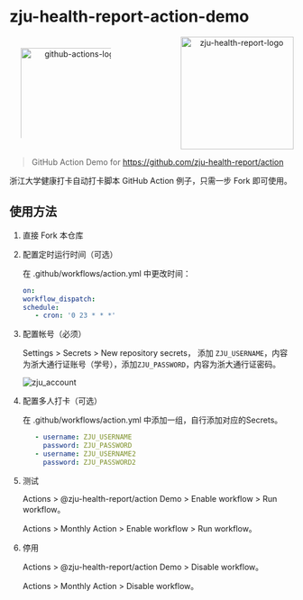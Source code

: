 # zju-health-report-action-demo

<p align="center" style="display: flex; justify-content: space-between; align-items: center;">
<img src="https://github.githubassets.com/images/modules/site/features/actions-icon-actions.svg" alt="github-actions-logo" height="200" style="padding: 20px 20px 20px; display: inline-block; box-sizing: border-box;"></img>
<img src="https://user-images.githubusercontent.com/102473739/160546748-52ccc565-fc6c-4833-b710-494aacbad18e.png" alt="zju-health-report-logo" height="200"></img>
</p>

> GitHub Action Demo for https://github.com/zju-health-report/action

浙江大学健康打卡自动打卡脚本  GitHub Action 例子，只需一步 Fork 即可使用。

## 使用方法

1. 直接 Fork 本仓库

2. 配置定时运行时间（可选）

   在 .github/workflows/action.yml 中更改时间：

   ```yml
   on:
   workflow_dispatch:
   schedule:
      - cron: '0 23 * * *'
   ```

3. 配置帐号（必须）

   Settings > Secrets > New repository secrets， 添加 `ZJU_USERNAME`，内容为浙大通行证账号（学号），添加`ZJU_PASSWORD`，内容为浙大通行证密码。

   ![zju_account](https://user-images.githubusercontent.com/102473739/160592128-4ae2f655-3e6e-4373-b655-9433ac4fb0c9.png)

4. 配置多人打卡（可选）

   在 .github/workflows/action.yml 中添加一组，自行添加对应的Secrets。

   ```yml
      - username: ZJU_USERNAME
        password: ZJU_PASSWORD
      - username: ZJU_USERNAME2
        password: ZJU_PASSWORD2
   ```

5. 测试

   Actions > @zju-health-report/action Demo > Enable workflow > Run workflow。

   Actions > Monthly Action > Enable workflow > Run workflow。

6. 停用

   Actions > @zju-health-report/action Demo > Disable workflow。

   Actions > Monthly Action > Disable workflow。
